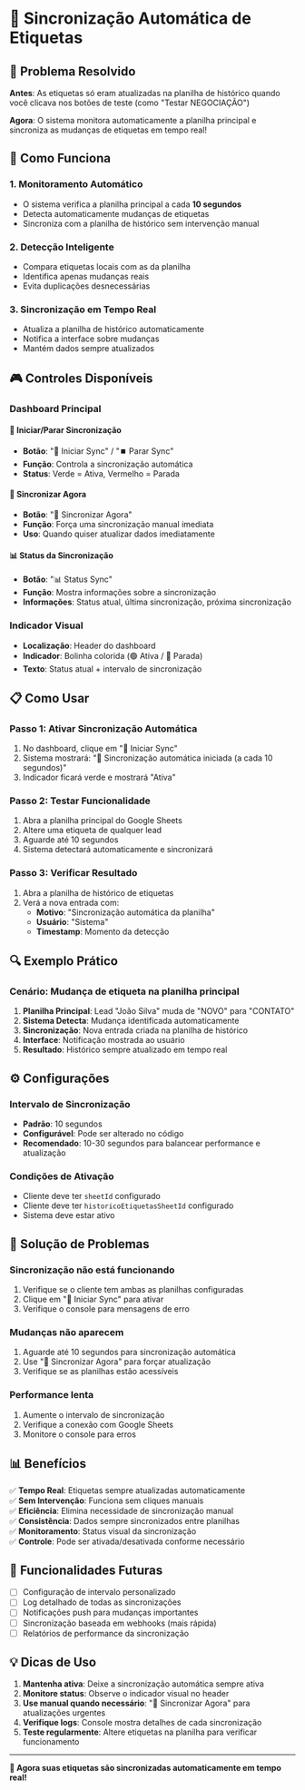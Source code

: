 # 🔄 Sincronização Automática de Etiquetas

## 🎯 Problema Resolvido

**Antes**: As etiquetas só eram atualizadas na planilha de histórico quando você clicava nos botões de teste (como "Testar NEGOCIAÇÃO")

**Agora**: O sistema monitora automaticamente a planilha principal e sincroniza as mudanças de etiquetas em tempo real!

## 🚀 Como Funciona

### 1. **Monitoramento Automático**
- O sistema verifica a planilha principal a cada **10 segundos**
- Detecta automaticamente mudanças de etiquetas
- Sincroniza com a planilha de histórico sem intervenção manual

### 2. **Detecção Inteligente**
- Compara etiquetas locais com as da planilha
- Identifica apenas mudanças reais
- Evita duplicações desnecessárias

### 3. **Sincronização em Tempo Real**
- Atualiza a planilha de histórico automaticamente
- Notifica a interface sobre mudanças
- Mantém dados sempre atualizados

## 🎮 Controles Disponíveis

### **Dashboard Principal**

#### 🚀 **Iniciar/Parar Sincronização**
- **Botão**: "🚀 Iniciar Sync" / "⏹️ Parar Sync"
- **Função**: Controla a sincronização automática
- **Status**: Verde = Ativa, Vermelho = Parada

#### 🔄 **Sincronizar Agora**
- **Botão**: "🔄 Sincronizar Agora"
- **Função**: Força uma sincronização manual imediata
- **Uso**: Quando quiser atualizar dados imediatamente

#### 📊 **Status da Sincronização**
- **Botão**: "📊 Status Sync"
- **Função**: Mostra informações sobre a sincronização
- **Informações**: Status atual, última sincronização, próxima sincronização

### **Indicador Visual**
- **Localização**: Header do dashboard
- **Indicador**: Bolinha colorida (🟢 Ativa / 🔴 Parada)
- **Texto**: Status atual + intervalo de sincronização

## 📋 Como Usar

### **Passo 1: Ativar Sincronização Automática**
1. No dashboard, clique em "🚀 Iniciar Sync"
2. Sistema mostrará: "🚀 Sincronização automática iniciada (a cada 10 segundos)"
3. Indicador ficará verde e mostrará "Ativa"

### **Passo 2: Testar Funcionalidade**
1. Abra a planilha principal do Google Sheets
2. Altere uma etiqueta de qualquer lead
3. Aguarde até 10 segundos
4. Sistema detectará automaticamente e sincronizará

### **Passo 3: Verificar Resultado**
1. Abra a planilha de histórico de etiquetas
2. Verá a nova entrada com:
   - **Motivo**: "Sincronização automática da planilha"
   - **Usuário**: "Sistema"
   - **Timestamp**: Momento da detecção

## 🔍 Exemplo Prático

### **Cenário**: Mudança de etiqueta na planilha principal

1. **Planilha Principal**: Lead "João Silva" muda de "NOVO" para "CONTATO"
2. **Sistema Detecta**: Mudança identificada automaticamente
3. **Sincronização**: Nova entrada criada na planilha de histórico
4. **Interface**: Notificação mostrada ao usuário
5. **Resultado**: Histórico sempre atualizado em tempo real

## ⚙️ Configurações

### **Intervalo de Sincronização**
- **Padrão**: 10 segundos
- **Configurável**: Pode ser alterado no código
- **Recomendado**: 10-30 segundos para balancear performance e atualização

### **Condições de Ativação**
- Cliente deve ter `sheetId` configurado
- Cliente deve ter `historicoEtiquetasSheetId` configurado
- Sistema deve estar ativo

## 🚨 Solução de Problemas

### **Sincronização não está funcionando**
1. Verifique se o cliente tem ambas as planilhas configuradas
2. Clique em "🚀 Iniciar Sync" para ativar
3. Verifique o console para mensagens de erro

### **Mudanças não aparecem**
1. Aguarde até 10 segundos para sincronização automática
2. Use "🔄 Sincronizar Agora" para forçar atualização
3. Verifique se as planilhas estão acessíveis

### **Performance lenta**
1. Aumente o intervalo de sincronização
2. Verifique a conexão com Google Sheets
3. Monitore o console para erros

## 📊 Benefícios

✅ **Tempo Real**: Etiquetas sempre atualizadas automaticamente  
✅ **Sem Intervenção**: Funciona sem cliques manuais  
✅ **Eficiência**: Elimina necessidade de sincronização manual  
✅ **Consistência**: Dados sempre sincronizados entre planilhas  
✅ **Monitoramento**: Status visual da sincronização  
✅ **Controle**: Pode ser ativada/desativada conforme necessário  

## 🔮 Funcionalidades Futuras

- [ ] Configuração de intervalo personalizado
- [ ] Log detalhado de todas as sincronizações
- [ ] Notificações push para mudanças importantes
- [ ] Sincronização baseada em webhooks (mais rápida)
- [ ] Relatórios de performance da sincronização

## 💡 Dicas de Uso

1. **Mantenha ativa**: Deixe a sincronização automática sempre ativa
2. **Monitore status**: Observe o indicador visual no header
3. **Use manual quando necessário**: "🔄 Sincronizar Agora" para atualizações urgentes
4. **Verifique logs**: Console mostra detalhes de cada sincronização
5. **Teste regularmente**: Altere etiquetas na planilha para verificar funcionamento

---

**🎉 Agora suas etiquetas são sincronizadas automaticamente em tempo real!**
